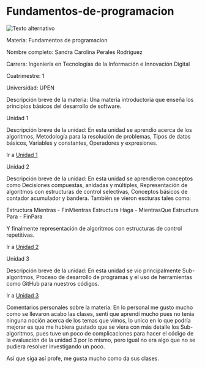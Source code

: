 # Fundamentos-de-programacion

![Texto alternativo](https://media.istockphoto.com/id/1403514917/es/vector/planetas-y-fondo-de-nebulosa-en-estilo-pixel-art.jpg?s=612x612&w=0&k=20&c=kxs2Fa2_fZdNPcATSWp0xUtJNeTEFQq6gCozXCOLeqM=)


Materia: Fundamentos de programacion

Nombre completo: Sandra Carolina Perales Rodriguez

Carrera: Ingeniería en Tecnologías de la Información e Innovación Digital

Cuatrimestre: 1

Universidad: UPEN

Descripción breve de la materia: Una materia introductoria que enseña los principios básicos del desarrollo de software.

Unidad 1

Descripción breve de la unidad: En esta unidad se aprendio acerca de los algoritmos, Metodología para la resolución de
problemas, Tipos de datos básicos, Variables y constantes, Operadores y expresiones.

Ir a [Unidad 1](https://github.com/UngivenStar/Fundamentos-de-programaci-n/tree/main/U1)

Unidad 2

Descripción breve de la unidad: En esta unidad se aprendieron conceptos como Decisiones compuestas, anidadas y
múltiples, Representación de algoritmos con estructuras de control selectivas, Conceptos básicos de contador acumulador y bandera.
También se vieron escturas tales como:

Estructura Mientras - FinMientras
Estructura Haga - MientrasQue
Estructura Para - FinPara

Y finalmente representación de algoritmos con estructuras de control repetitivas.

Ir a [Unidad 2](https://github.com/UngivenStar/Fundamentos-de-programaci-n/tree/main/U2)

Unidad 3

Descripción breve de la unidad: En esta unidad se vio principalmente Sub-algoritmos, Proceso de desarrollo de programas y el uso de herramientas como GitHub para nuestros códigos.

Ir a [Unidad 3](https://github.com/UngivenStar/Fundamentos-de-programaci-n/tree/main/U3%20)

Comentarios personales sobre la materia:
En lo personal me gusto mucho como se llevaron acabo las clases, sentí que aprendí mucho pues no tenía ninguna noción acerca de los temas que vimos,
lo unico en lo que podría mejorar es que me hubiera gustado que se viera con más detalle los Sub-algoritmos, pues tuve un poco de complicaciones para
hacer el código de la evaluación de la unidad 3 por lo mismo, pero igual no era algo que no se pudiera resolver investigando un poco.

Así que siga así profe, me gusta mucho como da sus clases.
